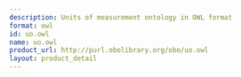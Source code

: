 ```yaml
---
description: Units of measurement ontology in OWL format
format: owl
id: uo.owl
name: uo.owl
product_url: http://purl.obolibrary.org/obo/uo.owl
layout: product_detail
---
```

